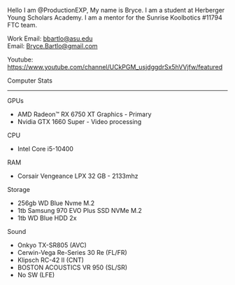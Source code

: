 Hello I am @ProductionEXP, My name is Bryce. I am a student at Herberger Young Scholars Academy.
I am a mentor for the Sunrise Koolbotics #11794 FTC team.
  
Work Email:       bbartlo@asu.edu       
Email:            Bryce.Bartlo@gmail.com

  
Youtube:          https://www.youtube.com/channel/UCkPGM_usjdggdrSx5hVVjfw/featured

Computer Stats
________________________________________________
  GPUs
 -    AMD Radeon™ RX 6750 XT Graphics - Primary 
 -    Nvidia GTX 1660 Super - Video processing 

  CPU
 -   Intel Core i5-10400

  RAM
 -   Corsair Vengeance LPX 32 GB - 2133mhz
 
  Storage
 -   256gb WD Blue Nvme M.2
 -   1tb Samsung 970 EVO Plus SSD NVMe M.2
 -   1tb WD Blue HDD 2x

  Sound
 -   Onkyo TX-SR805 (AVC)
 -   Cerwin-Vega Re-Series 30 Re (FL/FR)
 -   Klipsch RC-42 II (CNT)
 -   BOSTON ACOUSTICS VR 950 (SL/SR)
 -   No SW (LFE)
